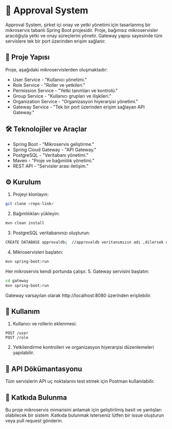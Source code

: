 # 🚀 Approval System

Approval System, şirket içi onay ve yetki yönetimi için tasarlanmış bir mikroservis tabanlı Spring Boot projesidir. Proje, bağımsız mikroservisler aracılığıyla yetki ve onay süreçlerini yönetir. Gateway yapısı sayesinde tüm servislere tek bir port üzerinden erişim sağlanır.

## 📁 Proje Yapısı

  Proje, aşağıdaki mikroservislerden oluşmaktadır:
- User Service - "Kullanıcı yönetimi."
- Role Service - "Roller ve yetkileri."
- Permission Service - "Yetki tanımları ve kontrolü."
- Group Service - "Kullanıcı grupları ve ilişkileri."
- Organization Service - "Organizasyon hiyerarşisi yönetimi."
- Gateway Service - "Tek bir port üzerinden erişim sağlayan API Gateway."


## 🛠 Teknolojiler ve Araçlar

- Spring Boot - "Mikroservis geliştirme."
- Spring Cloud Gateway - "API Gateway."
- PostgreSQL - "Veritabanı yönetimi."
- Maven - "Proje ve bağımlılık yönetimi."
- REST API - "Servisler arası iletişim."

## ⚙️ Kurulum

1. Projeyi klonlayın:
```bash
git clone <repo-link>
```
2. Bağımlılıkları yükleyin:
```bash
mvn clean install
```
3. PostgreSQL veritabanınızı oluşturun:
```bash
CREATE DATABASE approvaldb;  //approvaldb veritanımızın adı ,dilersek değiştirebiliriz ama servislerin içerisindeki ../src/main/resources/application.properties dosyasında da birtakım değişiklikler yapılmalı unutmayın..
```
4. Mikroservisleri başlatın:
```bash
mvn spring-boot:run
```
Her mikroservis kendi portunda çalışır.
5. Gateway servisini başlatın:
```bash
cd gateway
mvn spring-boot:run
```
Gateway varsayılan olarak http://localhost:8080 üzerinden erişilebilir.



## 📝 Kullanım
1. Kullanıcı ve rollerin eklenmesi:
```
POST /user
POST /role
```
2. Yetkilendirme kontrolleri ve organizasyon hiyerarşisi düzenlemeleri yapılabilir.


## 📘 API Dökümantasyonu
Tüm servislerin API uç noktalarını test etmek için Postman kullanılabilir.


## 🤝 Katkıda Bulunma
Bu proje mikroservis mimarisini anlamak için geliştirilmiş basit ve yanlışları olabilecek bir sistem .Katkıda bulunmak isterseniz lütfen bir issue oluşturun veya pull request gönderin.

